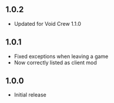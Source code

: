 ## 1.0.2
- Updated for Void Crew 1.1.0

## 1.0.1
- Fixed exceptions when leaving a game
- Now correctly listed as client mod

## 1.0.0
- Initial release